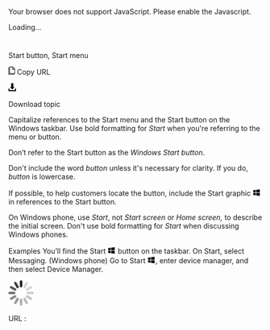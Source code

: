 Your browser does not support JavaScript. Please enable the Javascript.

Loading...

# 

Start button, Start menu

![Copy URL](start-button-start-menu_files/Copy.png)
Copy URL

![Download](start-button-start-menu_files/Download.png)

Download topic

Capitalize references to the Start menu and the Start button on the Windows taskbar. Use bold formatting for *Start* when you're referring to the menu or button.

Don’t refer to the Start button as the *Windows Start button*.

Don't include the word *button* unless it's necessary for clarity. If you do, *button* is lowercase.

If possible, to help customers locate the button, include the Start graphic ![](start-button-start-menu_files/967781121.png) in references to the Start button. 

On Windows phone, use *Start*, not *Start screen* or *Home screen,* to describe the initial screen. Don't use bold formatting for *Start* when discussing Windows phones.

Examples
You’ll find the Start ![](start-button-start-menu_files/967781121.png) button on the taskbar. 
On Start, select Messaging. (Windows phone)
Go to Start ![](start-button-start-menu_files/967781121.png), enter device manager, and then select Device Manager.

![In progress](start-button-start-menu_files/activity-large.gif)

URL :
